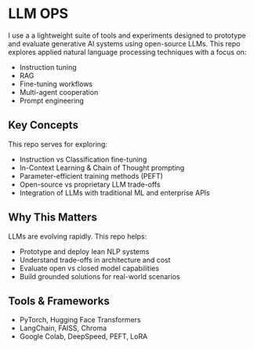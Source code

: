 # LLM OPS
I use a a lightweight suite of tools and experiments designed to prototype and evaluate generative AI systems using open-source LLMs. This repo explores applied natural language processing techniques with a focus on:

- Instruction tuning
- RAG
- Fine-tuning workflows
- Multi-agent cooperation
- Prompt engineering

## Key Concepts

This repo serves for exploring:

- Instruction vs Classification fine-tuning
- In-Context Learning & Chain of Thought prompting
- Parameter-efficient training methods (PEFT)
- Open-source vs proprietary LLM trade-offs
- Integration of LLMs with traditional ML and enterprise APIs

## Why This Matters

LLMs are evolving rapidly. This repo helps:

- Prototype and deploy lean NLP systems
- Understand trade-offs in architecture and cost
- Evaluate open vs closed model capabilities
- Build grounded solutions for real-world scenarios

## Tools & Frameworks

- PyTorch, Hugging Face Transformers
- LangChain, FAISS, Chroma
- Google Colab, DeepSpeed, PEFT, LoRA

